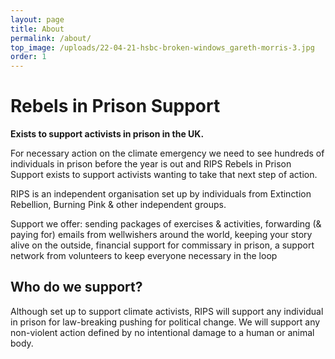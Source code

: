 ```yaml
---
layout: page
title: About
permalink: /about/
top_image: /uploads/22-04-21-hsbc-broken-windows_gareth-morris-3.jpg
order: 1
---
```

# Rebels in Prison Support

**Exists to support activists in prison in the UK.**

For necessary action on the climate emergency we need to see hundreds of individuals in prison before the year is out and RIPS Rebels in Prison Support exists to support activists wanting to take that next step of action.

RIPS is an independent organisation set up by individuals from Extinction Rebellion, Burning Pink & other independent groups.

Support we offer: sending packages of exercises & activities, forwarding (& paying for) emails from wellwishers around the world, keeping your story alive on the outside, financial support for commissary in prison, a support network from volunteers to keep everyone necessary in the loop

## Who do we support?

Although set up to support climate activists, RIPS will support any individual in prison for law-breaking pushing for political change. We will support any non-violent action defined by no intentional damage to a human or animal body.
